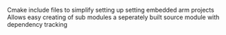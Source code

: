 Cmake include files to simplify setting up setting embedded arm projects 
Allows easy creating of sub modules a seperately built source module with dependency tracking  
